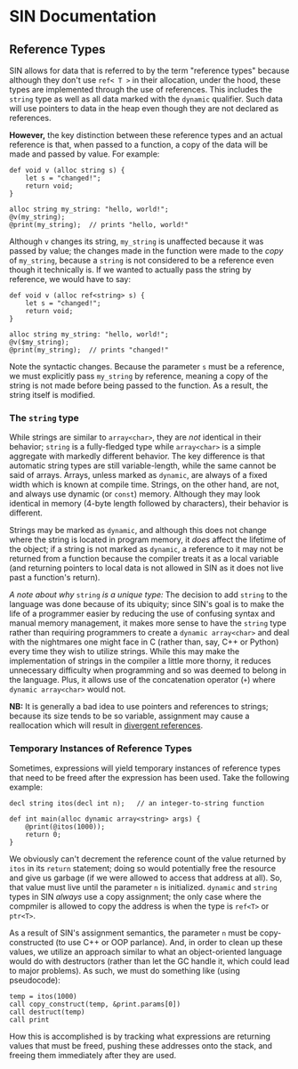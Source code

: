 # SIN Documentation

## Reference Types

SIN allows for data that is referred to by the term "reference types" because although they don't use `ref< T >` in their allocation, under the hood, these types are implemented through the use of references. This includes the `string` type as well as all data marked with the `dynamic` qualifier. Such data will use pointers to data in the heap even though they are not declared as references.

**However,** the key distinction between these reference types and an actual reference is that, when passed to a function, a copy of the data will be made and passed by value. For example:

    def void v (alloc string s) {
        let s = "changed!";
        return void;
    }

    alloc string my_string: "hello, world!";
    @v(my_string);
    @print(my_string);  // prints "hello, world!"

Although `v` changes its string, `my_string` is unaffected because it was passed by value; the changes made in the function were made to the *copy* of `my_string`, because a `string` is not considered to be a reference even though it technically is. If we wanted to actually pass the string by reference, we would have to say:

    def void v (alloc ref<string> s) {
        let s = "changed!";
        return void;
    }

    alloc string my_string: "hello, world!";
    @v($my_string);
    @print(my_string);  // prints "changed!"

Note the syntactic changes. Because the parameter `s` must be a reference, we must explicitly pass `my_string` by reference, meaning a copy of the string is not made before being passed to the function. As a result, the string itself is modified.

### The `string` type

While strings are similar to `array<char>`, they are *not* identical in their behavior; `string` is a fully-fledged type while `array<char>` is a simple aggregate with markedly different behavior. The key difference is that automatic string types are still variable-length, while the same cannot be said of arrays. Arrays, unless marked as `dynamic`, are always of a fixed width which is known at compile time. Strings, on the other hand, are not, and always use dynamic (or `const`) memory. Although they may look identical in memory (4-byte length followed by characters), their behavior is different.

Strings may be marked as `dynamic`, and although this does not change where the string is located in program memory, it *does* affect the lifetime of the object; if a string is not marked as `dynamic`, a reference to it may not be returned from a function because the compiler treats it as a local variable (and returning pointers to local data is not allowed in SIN as it does not live past a function's return).

*A note about why* `string` *is a unique type:* The decision to add `string` to the language was done because of its ubiquity; since SIN's goal is to make the life of a programmer easier by reducing the use of confusing syntax and manual memory management, it makes more sense to have the `string` type rather than requiring programmers to create a `dynamic array<char>` and deal with the nightmares one might face in C (rather than, say, C++ or Python) every time they wish to utilize strings. While this may make the implementation of strings in the compiler a little more thorny, it reduces unnecessary difficulty when programming and so was deemed to belong in the language. Plus, it allows use of the concatenation operator (`+`) where `dynamic array<char>` would not.

**NB:** It is generally a bad idea to use pointers and references to strings; because its size tends to be so variable, assignment may cause a reallocation which will result in [divergent references](Divergent%20References).

### Temporary Instances of Reference Types

Sometimes, expressions will yield temporary instances of reference types that need to be freed after the expression has been used. Take the following example:

    decl string itos(decl int n);   // an integer-to-string function
    
    def int main(alloc dynamic array<string> args) {
        @print(@itos(1000));
        return 0;
    }

We obviously can't decrement the reference count of the value returned by `itos` in its `return` statement; doing so would potentially free the resource and give us garbage (if we were allowed to access that address at all). So, that value must live until the parameter `n` is initialized. `dynamic` and `string` types in SIN _always_ use a copy assignment; the only case where the compmiler is allowed to copy the address is when the type is `ref<T>` or `ptr<T>`.

As a result of SIN's assignment semantics, the parameter `n` must be copy-constructed (to use C++ or OOP parlance). And, in order to clean up these values, we utilize an approach similar to what an object-oriented language would do with destructors (rather than let the GC handle it, which could lead to major problems). As such, we must do something like (using pseudocode):

    temp = itos(1000)
    call copy_construct(temp, &print.params[0])
    call destruct(temp)
    call print

How this is accomplished is by tracking what expressions are returning values that must be freed, pushing these addresses onto the stack, and freeing them immediately after they are used.
